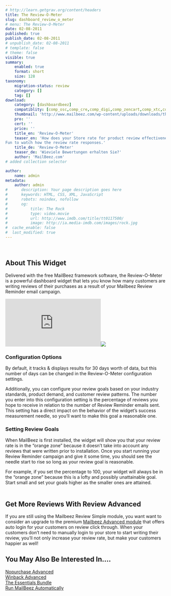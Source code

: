 ```yaml
---
# http://learn.getgrav.org/content/headers
title: The Review-O-Meter
slug: dashboard_review_o_meter
# menu: The Review-O-Meter
date: 02-08-2011
published: true
publish_date: 02-08-2011
# unpublish_date: 02-08-2011
# template: false
# theme: false
visible: true
summary:
    enabled: true
    format: short
    size: 128
taxonomy:
    migration-status: review
    category: []
    tag: []
download:
    category: [dashboardbeez]
    compatiblity: [comp_osc,comp_cre,comp_digi,comp_zencart,comp_xtc,comp_gambio]
    thumbnail: 'http://www.mailbeez.com/wp-content/uploads/downloads/thumbnails/2011/08/icon.png'
    pro: ''
    cert: ''
    price: ''
    title_en: 'Review-O-Meter'
    teaser_en: 'How does your Store rate for product review effectiveness?
Fun to watch how the review rate responses.'
    title_de: 'Review-O-Meter'
    teaser_de: 'Wieviele Bewertungen erhalten Sie?'
    author: 'MailBeez.com'
# added collection selector

author:
    name: admin
metadata:
    author: admin
#      description: Your page description goes here
#      keywords: HTML, CSS, XML, JavaScript
#      robots: noindex, nofollow
#      og:
#          title: The Rock
#          type: video.movie
#          url: http://www.imdb.com/title/tt0117500/
#          image: http://ia.media-imdb.com/images/rock.jpg
#  cache_enable: false
#  last_modified: true
---
```


 

## About This Widget

Delivered with the free MailBeez framework software, the Review-O-Meter is a powerful dashboard widget that lets you know how many customers are writing reviews of their purchases as a result of your Mailbeez Review Reminder email campaign.

[![](http://localhost/wordpress_mailbeez_EOL/wp-content/themes/awake/lib/scripts/timthumb/thumb.php?src=http://www.mailbeez.com/images/doc/getting_started/reviewometer.png&w=270&h=116&zc=1&q=100 "Review-O-Meter")](http://www.mailbeez.com/images/doc/getting_started/reviewometer.png "Review-O-Meter")![](http://localhost/wordpress_mailbeez_EOL/wp-content/themes/awake/images/shortcodes/image_shadow.png)

### Configuration Options

By default, it tracks & displays results for 30 days worth of data, but this number of days can be changed in the Review-O-Meter configuration settings.

Additionally, you can configure your review goals based on your industry standards, product demand, and customer review patterns. The number you enter into this configuration setting is the percentage of reviews you hope to receive in relation to the number of Review Reminder emails sent. This setting has a direct impact on the behavior of the widget’s success measurement needle, so you’ll want to make this goal a reasonable one.

### Setting Review Goals

When MailBeez is first installed, the widget will show you that your review rate is in the “orange zone” because it doesn’t take into account any reviews that were written prior to installation. Once you start running your Review Reminder campaign and give it some time, you should see the needle start to rise so long as your review goal is reasonable.

For example, if you set the percentage to 100, your widget will always be in the “orange zone” because this is a lofty and possibly unattainable goal. Start small and set your goals higher as the smaller ones are attained.  
  

## Get More Reviews With Review Advanced

If you are still using the Mailbeez Review Simple module, you want want to consider an upgrade to the premium [Mailbeez Advanced module](http://www.mailbeez.com/documentation/mailbeez/review_advanced/ "Mailbeez Review Advanced Module") that offers auto login for your customers on review click through. When your customers don’t need to manually login to your store to start writing their review, you’ll not only increase your review rate, but make your customers happier as well!

## You May Also Be Interested In….

[Nopurchase Advanced](http://www.mailbeez.com/documentation/mailbeez/nopurchase_advanced/ "Mailbeez Nopurchase Advanced")  
[Winback Advanced](http://www.mailbeez.com/documentation/mailbeez/winback_advanced/ "Mailbeez Winback Advanced")  
[The Essentials Bundle](http://www.mailbeez.com/download/mailbeez-essential-pack/ "Mailbeez Essentials Bundle")  
[Run MailBeez Automatically](http://www.mailbeez.com/documentation/configbeez/config_cron_simple/ "Run MailBeez Automatically")  
  
